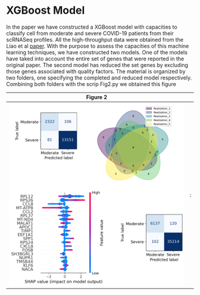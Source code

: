 
# XGBoost Model

In the paper we have constructed a XGBoost model with capacities to classify cell from moderate and severe COVID-19 patients from their scRNASeq profiles. All the high-throughput data were obtained from the Liao et al [paper](https://www.nature.com/articles/s41591-020-0901-9). With the purpose to assess the capacities of this machine learning techniques, we have constructed two models. One of the models have taked into account the entire set of genes that were reported in the original paper. The second model has reduced the set genes by excluding those genes associated with quality factors. The material is organized by two folders, one specifying the completed and reduced model respectively. Combining both folders with the scrip Fig2.py we obtained this figure

|Figure 2 |        | 
|-----|:---------------:|
|![confuse](Figure2.png) | :|
